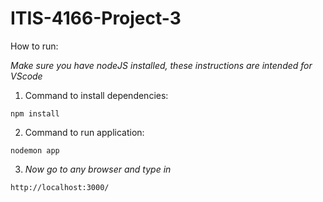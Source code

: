 # ITIS-4166-Project-3

How to run:

*Make sure you have nodeJS installed, these instructions are intended for VScode*

1) Command to install dependencies: 

  `npm install`

2) Command to run application:

  `nodemon app`

3) *Now go to any browser and type in*

  `http://localhost:3000/`
